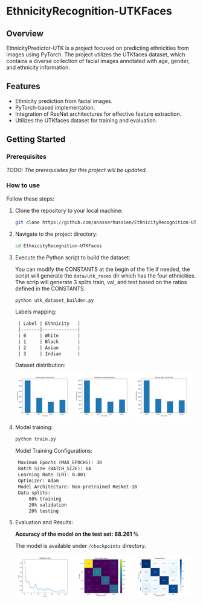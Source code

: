 # EthnicityRecognition-UTKFaces

## Overview

EthnicityPredictor-UTK is a project focused on predicting ethnicities from images using PyTorch. The project utilizes the UTKfaces dataset, which contains a diverse collection of facial images annotated with age, gender, and ethnicity information.

## Features

- Ethnicity prediction from facial images.
- PyTorch-based implementation.
- Integration of ResNet architectures for effective feature extraction.
- Utilizes the UTKfaces dataset for training and evaluation.

## Getting Started

### Prerequisites

*TODO: The prerequisites for this project will be updated.*



### How to use

Follow these steps:

1. Clone the repository to your local machine:

    ```bash
    git clone https://github.com/anasserhussien/EthnicityRecognition-UTKFaces.git
    ```

2. Navigate to the project directory:

    ```bash
    cd EthnicityRecognition-UTKFaces
    ```

3. Execute the Python script to build the dataset:
    
    You can modify the CONSTANTS at the begin of the file if needed, the script will generate the `data/utk_races` dir which has the four ethnicities. The scrip will generate 3 splits train, val, and test based on the ratios defined in the CONSTANTS.

    ```bash
    python utk_dataset_builder.py
    ```
    Labels mapping:

        | Label | Ethnicity   |
        |-------|-------------|
        | 0     | White       |
        | 1     | Black       |
        | 2     | Asian       |
        | 3     | Indian      |

    Dataset distribution:
        <p float="left">
            <img src="visualizations/train_dist.png" width="32%"/>
            <img src="visualizations/val_dist.png" width="32%"/>
            <img src="visualizations/test_dist.png" width="32%"/>
        </p>

4. Model training:

    ```bash
    python train.py
    ```


    Model Training Configurations:

        Maximum Epochs (MAX_EPOCHS): 30
        Batch Size (BATCH_SIZE): 64
        Learning Rate (LR): 0.001
        Optimizer: Adam
        Model Architecture: Non-pretrained ResNet-18
        Data splits:
            60% training
            20% validation
            20% testing 

5. Evaluation and Results:

    __Accuracy of the model on the test set: 88.261 %__
    
    The model is available under `/checkpoints` directory.

    <p float="left">
        <img src="visualizations/validation_loss.png" width="32%"/>
        <img src="visualizations/test_confusion_matrix.png" width="32%"/>
        <img src="visualizations/test_confusion_matrix_percentage.png" width="32%"/>
    </p>
